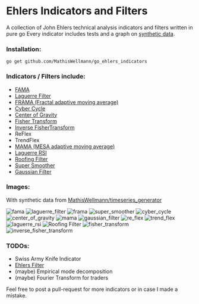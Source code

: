# Ehlers Indicators and Filters
A collection of John Ehlers technical analysis indicators and filters written in pure go
Every indicator includes tests and a graph on [synthetic data](https://github.com/MathisWellmann/go_timeseries_generator).

### Installation:
``
go get github.com/MathisWellmann/go_ehlers_indicators
``

### Indicators / Filters include:
- [FAMA](https://www.mesasoftware.com/papers/MAMA.pdf)
- [Laguerre Filter](http://mesasoftware.com/papers/TimeWarp.pdf)
- [FRAMA (Fractal adaptive moving average)](http://mesasoftware.com/papers/FRAMA.pdf)
- [Cyber Cycle](https://www.mesasoftware.com/papers/TheInverseFisherTransform.pdf)
- [Center of Gravity](https://mesasoftware.com/papers/TheCGOscillator.pdf)
- [Fisher Transform](https://www.mesasoftware.com/papers/UsingTheFisherTransform.pdf)
- [Inverse FisherTransform](http://www.mesasoftware.com/papers/TheInverseFisherTransform.pdf)
- ReFlex
- TrendFlex
- [MAMA (MESA adaptive moving average)](https://www.mesasoftware.com/papers/MAMA.pdf)
- [Laguerre RSI](http://mesasoftware.com/papers/TimeWarp.pdf)
- [Roofing Filter](http://www.mesasoftware.com/papers/PredictiveIndicatorsForEffectiveTrading%20Strategies.pdf)
- [Super Smoother](http://www.mesasoftware.com/papers/PredictiveIndicatorsForEffectiveTrading%20Strategies.pdf)
- [Gaussian Filter](https://www.mesasoftware.com/papers/GaussianFilters.pdf)


### Images:
With synthetic data from [MathisWellmann/timeseries_generator](https://github.com/MathisWellmann/timeseries_generator)

![fama](img/fama.png)
![laguerre_filter](img/laguerre_filter.png)
![frama](img/frama.png)
![super_smoother](img/super_smoother.png)
![cyber_cycle](img/cyber_cycle.png)
![center_of_gravity](img/center_of_gravity.png)
![mama](img/mama.png)
![gaussian_filter](img/gaussian_filter_p3.png)
![re_flex](img/re_flex.png)
![trend_flex](img/trend_flex.png)
![laguerre_rsi](img/laguerre_rsi.png)
![Roofing Filter](img/roofing_filter.png)
![fisher_transform](img/fisher_transform.png)
![inverse_fisher_transform](img/inverse_fisher_transform.png)

### TODOs:
- Swiss Army Knife Indicator
- [Ehlers Filter](http://mesasoftware.com/papers/EhlersFilters.pdf)
- (maybe) Empirical mode decomposition
- (maybe) Fourier Transform for traders


Feel free to post a pull-request for more indicators or in case I made a mistake.